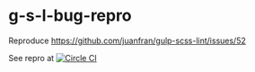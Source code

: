# g-s-l-bug-repro

Reproduce https://github.com/juanfran/gulp-scss-lint/issues/52

See repro at [![Circle CI](https://circleci.com/gh/SpainTrain/g-s-l-bug-repro/tree/master.svg?style=svg)](https://circleci.com/gh/SpainTrain/g-s-l-bug-repro/tree/master)
